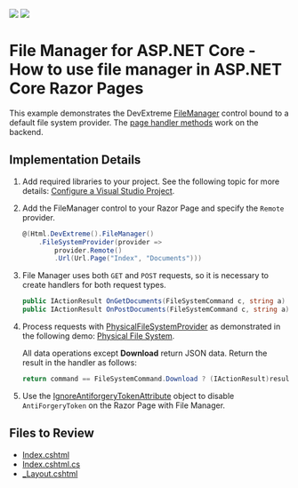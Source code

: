 <!-- default badges list -->
[![](https://img.shields.io/badge/Open_in_DevExpress_Support_Center-FF7200?style=flat-square&logo=DevExpress&logoColor=white)](https://supportcenter.devexpress.com/ticket/details/T848278)
[![](https://img.shields.io/badge/📖_How_to_use_DevExpress_Examples-e9f6fc?style=flat-square)](https://docs.devexpress.com/GeneralInformation/403183)
<!-- default badges end -->
# File Manager for ASP.NET Core - How to use file manager in ASP.NET Core Razor Pages

This example demonstrates the DevExtreme [FileManager](https://docs.devexpress.com/AspNetCore/401320/devextreme-based-controls/controls/file-manager) control bound to a default file system provider. The [page handler methods](https://docs.microsoft.com/en-us/aspnet/core/razor-pages/?view=aspnetcore-3.1&tabs=visual-studio#multiple-handlers-per-page) work on the backend. 


## Implementation Details

1. Add required libraries to your project. See the following topic for more details: [Configure a Visual Studio Project](https://docs.devexpress.com/AspNetCore/401026/devextreme-based-controls/get-started/configure-a-visual-studio-project).

2. Add the FileManager control to your Razor Page and specify the `Remote` provider.
    ```cs
    @(Html.DevExtreme().FileManager()
        .FileSystemProvider(provider =>
            provider.Remote()
            .Url(Url.Page("Index", "Documents")))
    ```

3. File Manager uses both `GET` and `POST` requests, so it is necessary to create handlers for both request types.

    ```cs
    public IActionResult OnGetDocuments(FileSystemCommand c, string a) => ProcessFileApiRequest(c, a);
    public IActionResult OnPostDocuments(FileSystemCommand c, string a) => ProcessFileApiRequest(c, a);
    ```
4. Process requests with [PhysicalFileSystemProvider](https://docs.devexpress.com/AspNetCore/DevExtreme.AspNet.Mvc.FileManagement.PhysicalFileSystemProvider) as demonstrated in the following demo: [Physical File System](https://demos.devexpress.com/ASPNetCore/Demo/FileManager/BindingToFileSystem/).
  
    All data operations except **Download** return JSON data. Return the result in the handler as follows:
    
    ```cs
    return command == FileSystemCommand.Download ? (IActionResult)result : new JsonResult(result);
    ```
5. Use the [IgnoreAntiforgeryTokenAttribute](https://docs.microsoft.com/en-us/dotnet/api/microsoft.aspnetcore.mvc.ignoreantiforgerytokenattribute?view=aspnetcore-3.1) object to disable `AntiForgeryToken` on the Razor Page with File Manager.

## Files to Review

* [Index.cshtml](./CS/T846603/Pages/Index.cshtml)
* [Index.cshtml.cs](./CS/T846603/Pages/Index.cshtml.cs)
* [_Layout.cshtml](./CS/T846603/Pages/Shared/_Layout.cshtml)
